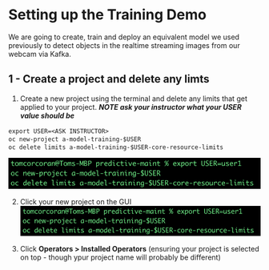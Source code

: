 # Setting up the Training Demo

We are going to create, train and deploy an equivalent model we used previously to detect objects in the realtime streaming images from our webcam via Kafka.

## 1 - Create a project and delete any limts

1. Create a new project using the terminal and delete any limits that get applied to your project. 
***NOTE ask your instructor what your USER value should be***
```
export USER=<ASK INSTRUCTOR>
oc new-project a-model-training-$USER
oc delete limits a-model-training-$USER-core-resource-limits
```
![images/5-model-training-setup/image1.png](images/5-model-training-setup/image1.png)

2. Click your new project on the GUI
![images/5-model-training-setup/image1.png](images/5-model-training-setup/image1.png)

3. Click **Operators > Installed Operators** (ensuring your project is selected on top - though ypur project name will probably be different)




